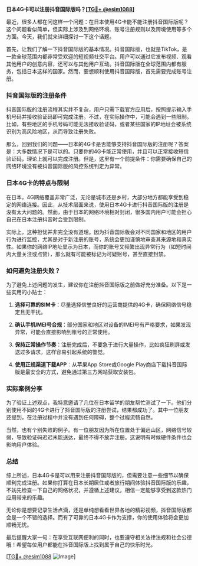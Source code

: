 **日本4G卡可以注册抖音国际版吗？[[TG💪+ @esim1088](https://t.me/s/esim1088)]**

最近，很多人都在问这样一个问题：在日本使用4G卡能不能注册抖音国际版呢？这个问题看似简单，但实际上涉及到网络环境、账号注册规则以及跨境使用等多个方面。今天，我们就来详细探讨一下这个话题。

首先，让我们了解一下抖音国际版的基本情况。抖音国际版，也就是TikTok，是一款全球范围内都非常受欢迎的短视频社交平台。用户可以通过它发布视频、观看其他用户的创意内容，还可以与其他用户互动。抖音国际版在全球范围内都有服务，包括日本这样的国家。然而，要想顺利使用抖音国际版，首先需要完成账号注册。

### 抖音国际版的注册条件

抖音国际版的注册流程其实并不复杂，用户只需下载官方应用后，按照提示输入手机号码并接收验证码即可完成注册。不过，在实际操作中，可能会遇到一些限制。比如，有些地区的手机号码可能无法接收验证码，或者某些国家的IP地址会被系统识别为高风险地区，从而导致注册失败。

那么，回到我们的问题——日本的4G卡是否能够支持抖音国际版的注册呢？答案是：大多数情况下是可以的。只要你的4G卡能正常使用，并且可以正常接收短信验证码，理论上就可以完成注册。但是，这里有一个前提条件：你需要确保自己的网络环境没有被抖音国际版的风控系统判定为异常。

### 日本4G卡的特点与限制

在日本，4G网络覆盖非常广泛，无论是城市还是乡村，大部分地方都能享受到稳定的网络连接。因此，从技术层面来说，使用日本4G卡进行抖音国际版的注册是没有太大问题的。然而，由于日本的网络环境相对封闭，很多国内用户可能会担心自己在日本注册抖音时会受到限制。

实际上，这种担忧并非完全没有道理。因为抖音国际版会对不同国家和地区的用户行为进行监控，尤其是对于新注册的账号，系统会更加谨慎地审查其来源地和真实性。如果你的网络IP地址显示为日本，而你的账号又频繁出现异常行为（如短时间内大量关注或点赞），那么就有可能被标记为可疑账号，甚至直接封禁。

### 如何避免注册失败？

为了避免上述问题的发生，建议你在注册抖音国际版之前做好充分准备。以下是一些实用的小贴士：

1. **选择可靠的SIM卡**：尽量选择信誉良好的运营商提供的4G卡，确保网络信号稳定且无干扰。
   
2. **确认手机IMEI号合规**：部分国家和地区对设备的IMEI号有严格要求，如果发现异常，可能会直接影响到账号的正常使用。

3. **保持正常操作节奏**：注册完成后，不要急于进行大量操作，比如疯狂刷屏或发送过多请求，这样容易引起系统的警觉。

4. **使用正规渠道下载APP**：从苹果App Store或Google Play商店下载抖音国际版是最安全的方式，避免通过第三方网站获取安装包。

### 实际案例分享

为了验证上述观点，我特意邀请了几位在日本留学的朋友帮忙测试了一下。他们分别使用不同的4G卡进行了抖音国际版的注册尝试，结果都成功了。其中一位朋友还提到，在注册过程中并没有遇到任何障碍，整个过程流畅自然。

当然，也有个别失败的例子。有一位朋友因为所在位置处于偏远山区，网络信号较弱，导致验证码迟迟未能送达，最终不得不放弃注册。这说明有时候硬件条件也会影响用户体验。

### 总结

综上所述，日本4G卡是可以用来注册抖音国际版的，但需要注意一些细节以确保顺利完成注册。如果你打算在日本长期居住或者旅行期间体验抖音国际版的乐趣，不妨先检查一下自己的网络状况，并遵循上述建议，相信一定能够享受到这款热门应用带来的乐趣。

无论你是想要记录生活点滴，还是单纯想看看世界各地的精彩视频，抖音国际版都会是一个不错的选择。而有了可靠的日本4G卡作为支撑，你的使用体验将会更加顺畅无忧。

最后提醒大家一句：在享受互联网便利的同时，也要遵守相关法律法规和社会公德哦！希望每位用户都能在抖音国际版上找到属于自己的快乐时光。

[[TG💪+ @esim1088](https://t.me/s/esim1088) ![Image](https://i.postimg.cc/4NQfJmqS/Snipaste-2025-05-13-00-14-12.png)]